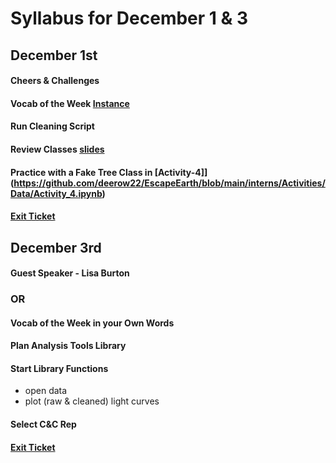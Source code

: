 # Syllabus for December 1 & 3


## December 1st
#### Cheers & Challenges
#### Vocab of the Week [Instance](https://www.tutorialspoint.com/python/python_classes_objects.htm)
#### Run Cleaning Script
#### Review Classes [slides](https://docs.google.com/presentation/d/1i2PmfYJ8ykqoH2g5bdErijWmZsQ_HsNWQ7RbGC7RIH4/edit?usp=sharing)
#### Practice with a Fake Tree Class in [Activity-4]](https://github.com/deerow22/EscapeEarth/blob/main/interns/Activities/Data/Activity_4.ipynb)
#### [Exit Ticket](https://docs.google.com/forms/d/e/1FAIpQLSfhexyVY226Fo7eyEtHve_MwAFkbjSh_eVrbftjhPyLBquDqQ/viewform?usp=sf_link)


## December 3rd
#### Guest Speaker - Lisa Burton
### OR
#### Vocab of the Week in your Own Words
#### Plan Analysis Tools Library 
#### Start Library Functions 
- open data 
- plot (raw & cleaned) light curves

#### Select C&C Rep
#### [Exit Ticket](https://docs.google.com/forms/d/e/1FAIpQLSfhexyVY226Fo7eyEtHve_MwAFkbjSh_eVrbftjhPyLBquDqQ/viewform?usp=sf_link)
